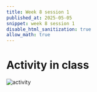 ```yaml
---
title: Week 8 session 1
published_at: 2025-05-05
snippet: week 8 session 1
disable_html_sanitization: true
allow_math: true
---
```

# Activity in class
![activity](image.png)
